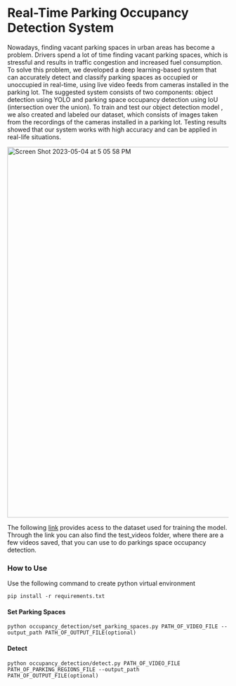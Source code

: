 # Real-Time Parking Occupancy Detection System

Nowadays, finding vacant parking spaces in urban areas has become a problem. Drivers spend a lot of time finding vacant parking spaces, which is stressful and results in traffic congestion and increased fuel consumption. To solve this problem, we developed a deep learning-based system that can accurately detect and classify parking spaces as occupied or unoccupied in real-time, using live video feeds from cameras installed in the parking lot. The suggested system consists of two components: object detection using YOLO and parking space occupancy detection using IoU (intersection over the union). To train and test our object detection model , we also created and labeled our dataset, which consists of images taken from the recordings of the cameras installed in a parking lot. Testing results showed that our system works with high accuracy and can be applied in real-life situations. 

<img width="844" alt="Screen Shot 2023-05-04 at 5 05 58 PM" src="https://user-images.githubusercontent.com/120718840/236369144-f1270c5e-1606-4d95-a2cc-e6627bed4a6a.png">

The following [link](https://drive.google.com/drive/folders/1beU3-wTAUsNoAz698tKy4jvvTZ7SaEbK?usp=sharing) provides acess to the dataset used for training the model. Through the link you can also find the test_videos folder, where there are a few videos saved, that you can use to do parkings space occupancy detection. 

### How to Use

Use the following command to create python virtual environment
```
pip install -r requirements.txt
```
#### Set Parking Spaces
```
python occupancy_detection/set_parking_spaces.py PATH_OF_VIDEO_FILE --output_path PATH_OF_OUTPUT_FILE(optional) 
```
#### Detect
```
python occupancy_detection/detect.py PATH_OF_VIDEO_FILE PATH_OF_PARKING_REGIONS_FILE --output_path PATH_OF_OUTPUT_FILE(optional)
``` 
